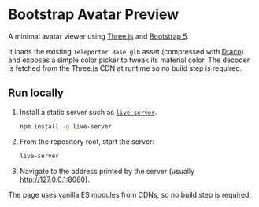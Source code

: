 # Bootstrap Avatar Preview

A minimal avatar viewer using [Three.js](https://threejs.org/) and [Bootstrap 5](https://getbootstrap.com/).

It loads the existing `Teleporter Base.glb` asset (compressed with [Draco](https://google.github.io/draco/)) and exposes a simple color picker to tweak its material color. The decoder is fetched from the Three.js CDN at runtime so no build step is required.

## Run locally
1. Install a static server such as [`live-server`](https://www.npmjs.com/package/live-server).
   ```bash
   npm install -g live-server
   ```
2. From the repository root, start the server:
   ```bash
   live-server
   ```
3. Navigate to the address printed by the server (usually http://127.0.0.1:8080).

The page uses vanilla ES modules from CDNs, so no build step is required.
